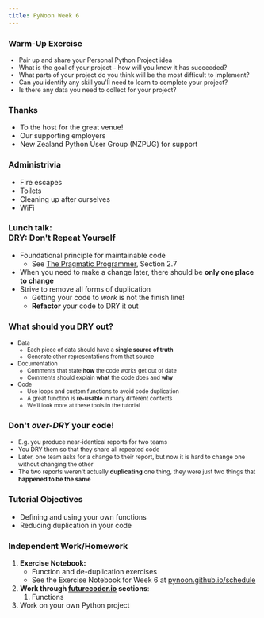 ```yaml
---
title: PyNoon Week 6
---
```


### Warm-Up Exercise

<div style="font-size: 0.9em;">

* Pair up and share your Personal Python Project idea
* What is the goal of your project - how will you know it has succeeded?
* What parts of your project do you think will be the most difficult to implement?
* Can you identify any skill you'll need to learn to complete your project?
* Is there any data you need to collect for your project?

</div>

### Thanks

* To the host for the great venue!
* Our supporting employers
* New Zealand Python User Group (NZPUG) for support

### Administrivia

* Fire escapes
* Toilets
* Cleaning up after ourselves
* WiFi


### Lunch talk:<br>DRY: Don't Repeat Yourself

* Foundational principle for maintainable code
  * See [The Pragmatic Programmer](https://pragprog.com/titles/tpp20/the-pragmatic-programmer-20th-anniversary-edition/), Section 2.7
* When you need to make a change later, there should be **only one
  place to change**
* Strive to remove all forms of duplication
  * Getting your code to *work* is not the finish line!
  * **Refactor** your code to DRY it out

### What should you DRY out?

<div style="font-size: 0.8em;">

* Data
  * Each piece of data should have a **single source of truth**
  * Generate other representations from that source
* Documentation
  * Comments that state **how** the code works get out of date
  * Comments should explain **what** the code does and **why**
* Code
  * Use loops and custom functions to avoid code duplication
  * A great function is **re-usable** in many different contexts
  * We'll look more at these tools in the tutorial

</div>

### Don't *over-DRY* your code!

<div style="font-size: 0.85em;">

* E.g. you produce near-identical reports for two teams
* You DRY them so that they share all repeated code
* Later, one team asks for a change to their report, but now it is
  hard to change one without changing the other
* The two reports weren't actually **duplicating** one thing, they were
  just two things that **happened to be the same**

</div>

### Tutorial Objectives

* Defining and using your own functions
* Reducing duplication in your code


### Independent Work/Homework

1. **Exercise Notebook:**
   * Function and de-duplication exercises
   * See the Exercise Notebook for Week 6 at
     [pynoon.github.io/schedule](https://pynoon.github.io/schedule)
2. **Work through [futurecoder.io](https://futurecoder.io) sections**:
   1. Functions
3. Work on your own Python project
